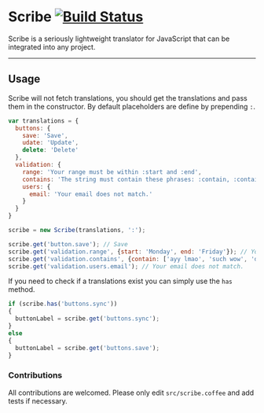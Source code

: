 # Scribe  [![Build Status](https://travis-ci.org/KyleNeedham/scribe.svg?branch=master)](https://travis-ci.org/KyleNeedham/scribe)

Scribe is a seriously lightweight translator for JavaScript that can be integrated into any project.

---

## Usage

Scribe will not fetch translations, you should get the translations and pass them in the constructor. By default placeholders are define by prepending `:`.

```javascript
var translations = {
  buttons: {
    save: 'Save',
    udate: 'Update',
    delete: 'Delete'
  },
  validation: {
    range: 'Your range must be within :start and :end',
    contains: 'The string must contain these phrases: :contain, :contain, :contain',
    users: {
      email: 'Your email does not match.'
    }
  }
}

scribe = new Scribe(translations, ':');

scribe.get('button.save'); // Save
scribe.get('validation.range', {start: 'Monday', end: 'Friday'}); // Your range must be within Monday and Friday
scribe.get('validation.contains', {contain: ['ayy lmao', 'such wow', 'doge']}); // The string must contain these phrases: ayy lmao, such wow, doge
scribe.get('validation.users.email'); // Your email does not match.
```

If you need to check if a translations exist you can simply use the `has` method.

```javascript
if (scribe.has('buttons.sync'))
{
  buttonLabel = scribe.get('buttons.sync');
}
else
{
  buttonLabel = scribe.get('buttons.save');
}
```

### Contributions

All contributions are welcomed. Please only edit `src/scribe.coffee` and add tests if necessary.
